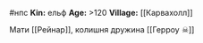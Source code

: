 #нпс
**Kin:** ельф
**Age:** >120
**Village:** [[Карвахолл]]

Мати [[Рейнар]], колишня дружина [[Герроу ☠]]